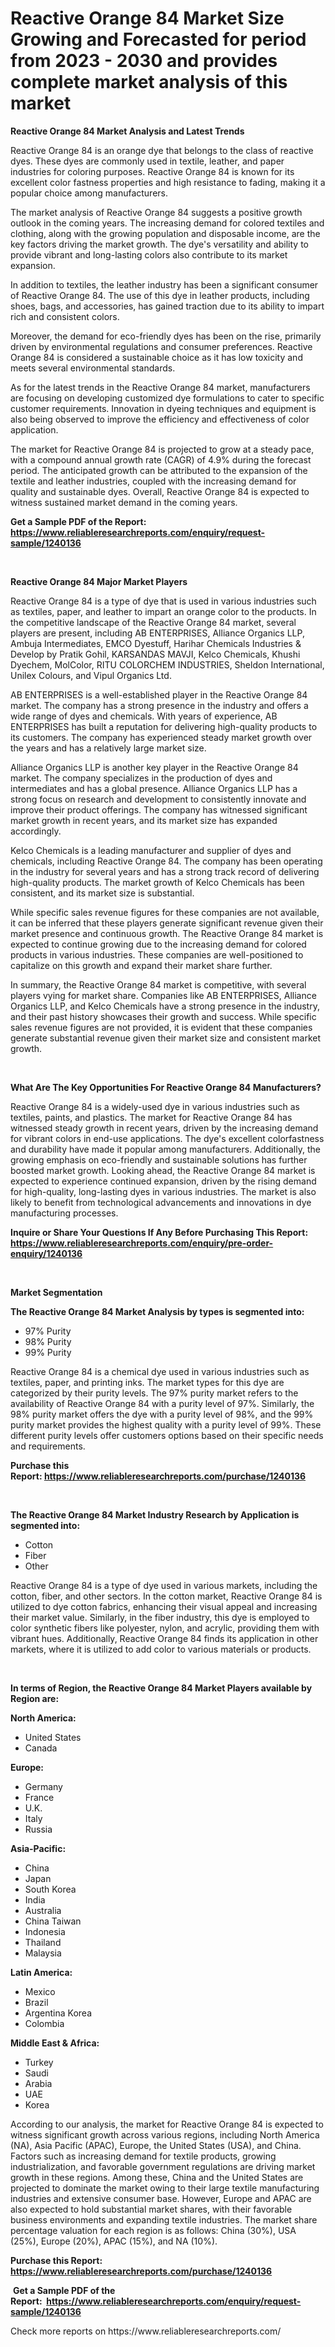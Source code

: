 <p><h1>Reactive Orange 84 Market Size Growing and Forecasted for period from 2023 - 2030 and provides complete market analysis of this market</h1></p><p><strong>Reactive Orange 84 Market Analysis and Latest Trends</strong></p>
<p><p>Reactive Orange 84 is an orange dye that belongs to the class of reactive dyes. These dyes are commonly used in textile, leather, and paper industries for coloring purposes. Reactive Orange 84 is known for its excellent color fastness properties and high resistance to fading, making it a popular choice among manufacturers.</p><p>The market analysis of Reactive Orange 84 suggests a positive growth outlook in the coming years. The increasing demand for colored textiles and clothing, along with the growing population and disposable income, are the key factors driving the market growth. The dye's versatility and ability to provide vibrant and long-lasting colors also contribute to its market expansion.</p><p>In addition to textiles, the leather industry has been a significant consumer of Reactive Orange 84. The use of this dye in leather products, including shoes, bags, and accessories, has gained traction due to its ability to impart rich and consistent colors.</p><p>Moreover, the demand for eco-friendly dyes has been on the rise, primarily driven by environmental regulations and consumer preferences. Reactive Orange 84 is considered a sustainable choice as it has low toxicity and meets several environmental standards.</p><p>As for the latest trends in the Reactive Orange 84 market, manufacturers are focusing on developing customized dye formulations to cater to specific customer requirements. Innovation in dyeing techniques and equipment is also being observed to improve the efficiency and effectiveness of color application.</p><p>The market for Reactive Orange 84 is projected to grow at a steady pace, with a compound annual growth rate (CAGR) of 4.9% during the forecast period. The anticipated growth can be attributed to the expansion of the textile and leather industries, coupled with the increasing demand for quality and sustainable dyes. Overall, Reactive Orange 84 is expected to witness sustained market demand in the coming years.</p></p>
<p><strong>Get a Sample PDF of the Report:&nbsp; <a href="https://www.reliableresearchreports.com/enquiry/request-sample/1240136">https://www.reliableresearchreports.com/enquiry/request-sample/1240136</a></strong></p>
<p>&nbsp;</p>
<p><strong>Reactive Orange 84 Major Market Players</strong></p>
<p><p>Reactive Orange 84 is a type of dye that is used in various industries such as textiles, paper, and leather to impart an orange color to the products. In the competitive landscape of the Reactive Orange 84 market, several players are present, including AB ENTERPRISES, Alliance Organics LLP, Ambuja Intermediates, EMCO Dyestuff, Harihar Chemicals Industries & Develop by Pratik Gohil, KARSANDAS MAVJI, Kelco Chemicals, Khushi Dyechem, MolColor, RITU COLORCHEM INDUSTRIES, Sheldon International, Unilex Colours, and Vipul Organics Ltd.</p><p>AB ENTERPRISES is a well-established player in the Reactive Orange 84 market. The company has a strong presence in the industry and offers a wide range of dyes and chemicals. With years of experience, AB ENTERPRISES has built a reputation for delivering high-quality products to its customers. The company has experienced steady market growth over the years and has a relatively large market size.</p><p>Alliance Organics LLP is another key player in the Reactive Orange 84 market. The company specializes in the production of dyes and intermediates and has a global presence. Alliance Organics LLP has a strong focus on research and development to consistently innovate and improve their product offerings. The company has witnessed significant market growth in recent years, and its market size has expanded accordingly.</p><p>Kelco Chemicals is a leading manufacturer and supplier of dyes and chemicals, including Reactive Orange 84. The company has been operating in the industry for several years and has a strong track record of delivering high-quality products. The market growth of Kelco Chemicals has been consistent, and its market size is substantial.</p><p>While specific sales revenue figures for these companies are not available, it can be inferred that these players generate significant revenue given their market presence and continuous growth. The Reactive Orange 84 market is expected to continue growing due to the increasing demand for colored products in various industries. These companies are well-positioned to capitalize on this growth and expand their market share further.</p><p>In summary, the Reactive Orange 84 market is competitive, with several players vying for market share. Companies like AB ENTERPRISES, Alliance Organics LLP, and Kelco Chemicals have a strong presence in the industry, and their past history showcases their growth and success. While specific sales revenue figures are not provided, it is evident that these companies generate substantial revenue given their market size and consistent market growth.</p></p>
<p>&nbsp;</p>
<p><strong>What Are The Key Opportunities For Reactive Orange 84 Manufacturers?</strong></p>
<p><p>Reactive Orange 84 is a widely-used dye in various industries such as textiles, paints, and plastics. The market for Reactive Orange 84 has witnessed steady growth in recent years, driven by the increasing demand for vibrant colors in end-use applications. The dye's excellent colorfastness and durability have made it popular among manufacturers. Additionally, the growing emphasis on eco-friendly and sustainable solutions has further boosted market growth. Looking ahead, the Reactive Orange 84 market is expected to experience continued expansion, driven by the rising demand for high-quality, long-lasting dyes in various industries. The market is also likely to benefit from technological advancements and innovations in dye manufacturing processes.</p></p>
<p><strong>Inquire or Share Your Questions If Any Before Purchasing This Report: <a href="https://www.reliableresearchreports.com/enquiry/pre-order-enquiry/1240136">https://www.reliableresearchreports.com/enquiry/pre-order-enquiry/1240136</a></strong></p>
<p>&nbsp;</p>
<p><strong>Market Segmentation</strong></p>
<p><strong>The Reactive Orange 84 Market Analysis by types is segmented into:</strong></p>
<p><ul><li>97% Purity</li><li>98% Purity</li><li>99% Purity</li></ul></p>
<p><p>Reactive Orange 84 is a chemical dye used in various industries such as textiles, paper, and printing inks. The market types for this dye are categorized by their purity levels. The 97% purity market refers to the availability of Reactive Orange 84 with a purity level of 97%. Similarly, the 98% purity market offers the dye with a purity level of 98%, and the 99% purity market provides the highest quality with a purity level of 99%. These different purity levels offer customers options based on their specific needs and requirements.</p></p>
<p><strong>Purchase this Report:&nbsp;<a href="https://www.reliableresearchreports.com/purchase/1240136">https://www.reliableresearchreports.com/purchase/1240136</a></strong></p>
<p>&nbsp;</p>
<p><strong>The Reactive Orange 84 Market Industry Research by Application is segmented into:</strong></p>
<p><ul><li>Cotton</li><li>Fiber</li><li>Other</li></ul></p>
<p><p>Reactive Orange 84 is a type of dye used in various markets, including the cotton, fiber, and other sectors. In the cotton market, Reactive Orange 84 is utilized to dye cotton fabrics, enhancing their visual appeal and increasing their market value. Similarly, in the fiber industry, this dye is employed to color synthetic fibers like polyester, nylon, and acrylic, providing them with vibrant hues. Additionally, Reactive Orange 84 finds its application in other markets, where it is utilized to add color to various materials or products.</p></p>
<p>&nbsp;</p>
<p><strong>In terms of Region, the Reactive Orange 84 Market Players available by Region are:</strong></p>
<p>
    <p> <strong> North America: </strong>
        <ul>
            <li>United States</li>
            <li>Canada</li>
        </ul>
        </p> 
    <p> <strong> Europe: </strong>
        <ul>
            <li>Germany</li>
            <li>France</li>
            <li>U.K.</li>
            <li>Italy</li>
            <li>Russia</li>
        </ul>
        </p> 
    <p> <strong> Asia-Pacific: </strong>
        <ul>
            <li>China</li>
            <li>Japan</li>
            <li>South Korea</li>
            <li>India</li>
            <li>Australia</li>
            <li>China Taiwan</li>
            <li>Indonesia</li>
            <li>Thailand</li>
            <li>Malaysia</li>
        </ul>
        </p> 
    <p> <strong> Latin America: </strong>
        <ul>
            <li>Mexico</li>
            <li>Brazil</li>
            <li>Argentina Korea</li>
            <li>Colombia</li>
        </ul>
        </p> 
    <p> <strong> Middle East & Africa: </strong>
        <ul>
            <li>Turkey</li>
            <li>Saudi</li>
            <li>Arabia</li>
            <li>UAE</li>
            <li>Korea</li>
        </ul>
    </p>
    </p>
<p><p>According to our analysis, the market for Reactive Orange 84 is expected to witness significant growth across various regions, including North America (NA), Asia Pacific (APAC), Europe, the United States (USA), and China. Factors such as increasing demand for textile products, growing industrialization, and favorable government regulations are driving market growth in these regions. Among these, China and the United States are projected to dominate the market owing to their large textile manufacturing industries and extensive consumer base. However, Europe and APAC are also expected to hold substantial market shares, with their favorable business environments and expanding textile industries. The market share percentage valuation for each region is as follows: China (30%), USA (25%), Europe (20%), APAC (15%), and NA (10%).</p></p>
<p><strong>Purchase this Report: <a href="https://www.reliableresearchreports.com/purchase/1240136">https://www.reliableresearchreports.com/purchase/1240136</a></strong></p>
<p>&nbsp;<strong>Get a Sample PDF of the Report:&nbsp;&nbsp;<a href="https://www.reliableresearchreports.com/enquiry/request-sample/1240136">https://www.reliableresearchreports.com/enquiry/request-sample/1240136</a></strong></p>
<p><strong></strong></p>
<p>Check more reports on https://www.reliableresearchreports.com/</p>